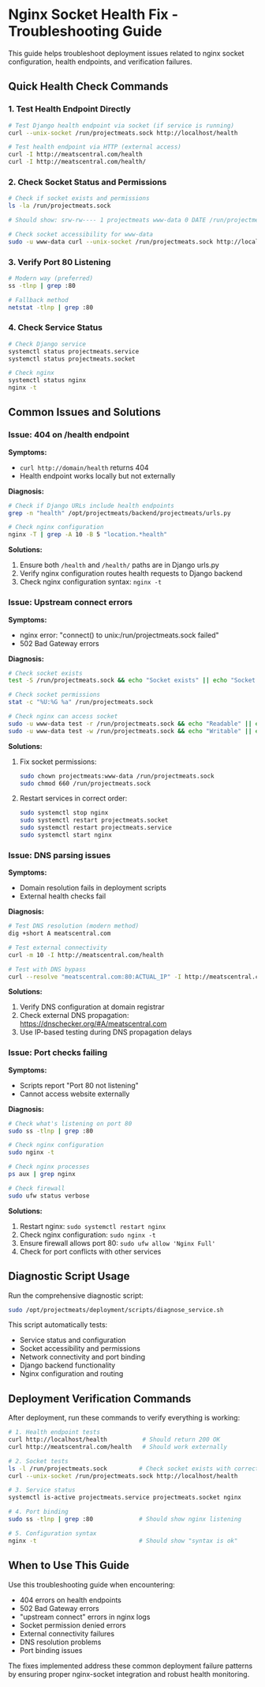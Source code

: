 # Nginx Socket Health Fix - Troubleshooting Guide

This guide helps troubleshoot deployment issues related to nginx socket configuration, health endpoints, and verification failures.

## Quick Health Check Commands

### 1. Test Health Endpoint Directly
```bash
# Test Django health endpoint via socket (if service is running)
curl --unix-socket /run/projectmeats.sock http://localhost/health

# Test health endpoint via HTTP (external access)
curl -I http://meatscentral.com/health
curl -I http://meatscentral.com/health/
```

### 2. Check Socket Status and Permissions
```bash
# Check if socket exists and permissions
ls -la /run/projectmeats.sock

# Should show: srw-rw---- 1 projectmeats www-data 0 DATE /run/projectmeats.sock

# Check socket accessibility for www-data
sudo -u www-data curl --unix-socket /run/projectmeats.sock http://localhost/health
```

### 3. Verify Port 80 Listening
```bash
# Modern way (preferred)
ss -tlnp | grep :80

# Fallback method
netstat -tlnp | grep :80
```

### 4. Check Service Status
```bash
# Check Django service
systemctl status projectmeats.service
systemctl status projectmeats.socket

# Check nginx
systemctl status nginx
nginx -t
```

## Common Issues and Solutions

### Issue: 404 on /health endpoint

**Symptoms:**
- `curl http://domain/health` returns 404
- Health endpoint works locally but not externally

**Diagnosis:**
```bash
# Check if Django URLs include health endpoints
grep -n "health" /opt/projectmeats/backend/projectmeats/urls.py

# Check nginx configuration
nginx -T | grep -A 10 -B 5 "location.*health"
```

**Solutions:**
1. Ensure both `/health` and `/health/` paths are in Django urls.py
2. Verify nginx configuration routes health requests to Django backend
3. Check nginx configuration syntax: `nginx -t`

### Issue: Upstream connect errors

**Symptoms:**
- nginx error: "connect() to unix:/run/projectmeats.sock failed"
- 502 Bad Gateway errors

**Diagnosis:**
```bash
# Check socket exists
test -S /run/projectmeats.sock && echo "Socket exists" || echo "Socket missing"

# Check socket permissions
stat -c "%U:%G %a" /run/projectmeats.sock

# Check nginx can access socket
sudo -u www-data test -r /run/projectmeats.sock && echo "Readable" || echo "Not readable"
sudo -u www-data test -w /run/projectmeats.sock && echo "Writable" || echo "Not writable"
```

**Solutions:**
1. Fix socket permissions:
   ```bash
   sudo chown projectmeats:www-data /run/projectmeats.sock
   sudo chmod 660 /run/projectmeats.sock
   ```
2. Restart services in correct order:
   ```bash
   sudo systemctl stop nginx
   sudo systemctl restart projectmeats.socket
   sudo systemctl restart projectmeats.service
   sudo systemctl start nginx
   ```

### Issue: DNS parsing issues

**Symptoms:**
- Domain resolution fails in deployment scripts
- External health checks fail

**Diagnosis:**
```bash
# Test DNS resolution (modern method)
dig +short A meatscentral.com

# Test external connectivity
curl -m 10 -I http://meatscentral.com/health

# Test with DNS bypass
curl --resolve "meatscentral.com:80:ACTUAL_IP" -I http://meatscentral.com/health
```

**Solutions:**
1. Verify DNS configuration at domain registrar
2. Check external DNS propagation: https://dnschecker.org/#A/meatscentral.com
3. Use IP-based testing during DNS propagation delays

### Issue: Port checks failing

**Symptoms:**
- Scripts report "Port 80 not listening"
- Cannot access website externally

**Diagnosis:**
```bash
# Check what's listening on port 80
sudo ss -tlnp | grep :80

# Check nginx configuration
sudo nginx -t

# Check nginx processes
ps aux | grep nginx

# Check firewall
sudo ufw status verbose
```

**Solutions:**
1. Restart nginx: `sudo systemctl restart nginx`
2. Check nginx configuration: `sudo nginx -t`
3. Ensure firewall allows port 80: `sudo ufw allow 'Nginx Full'`
4. Check for port conflicts with other services

## Diagnostic Script Usage

Run the comprehensive diagnostic script:
```bash
sudo /opt/projectmeats/deployment/scripts/diagnose_service.sh
```

This script automatically tests:
- Service status and configuration
- Socket accessibility and permissions  
- Network connectivity and port binding
- Django backend functionality
- Nginx configuration and routing

## Deployment Verification Commands

After deployment, run these commands to verify everything is working:

```bash
# 1. Health endpoint tests
curl http://localhost/health          # Should return 200 OK
curl http://meatscentral.com/health   # Should work externally

# 2. Socket tests
ls -l /run/projectmeats.sock         # Check socket exists with correct permissions
curl --unix-socket /run/projectmeats.sock http://localhost/health

# 3. Service status
systemctl is-active projectmeats.service projectmeats.socket nginx

# 4. Port binding
sudo ss -tlnp | grep :80             # Should show nginx listening

# 5. Configuration syntax
nginx -t                             # Should show "syntax is ok"
```

## When to Use This Guide

Use this troubleshooting guide when encountering:
- 404 errors on health endpoints
- 502 Bad Gateway errors  
- "upstream connect" errors in nginx logs
- Socket permission denied errors
- External connectivity failures
- DNS resolution problems
- Port binding issues

The fixes implemented address these common deployment failure patterns by ensuring proper nginx-socket integration and robust health monitoring.